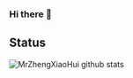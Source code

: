 ### Hi there :star2:

## Status

![MrZhengXiaoHui github stats](https://github-readme-stats.vercel.app/api?username=MrZhengXiaoHui&show_icons=true&title_color=fff&icon_color=79ff97&text_color=9f9f9f&bg_color=151515)

<!--
**MrZhengXiaoHui/MrZhengXiaoHui** is a ✨ _special_ ✨ repository because its `README.md` (this file) appears on your GitHub profile.

Here are some ideas to get you started:

- 🔭 I’m currently working on ...
- 🌱 I’m currently learning ...
- 👯 I’m looking to collaborate on ...
- 🤔 I’m looking for help with ...
- 💬 Ask me about ...
- 📫 How to reach me: ...
- 😄 Pronouns: ...
- ⚡ Fun fact: ...
-->
